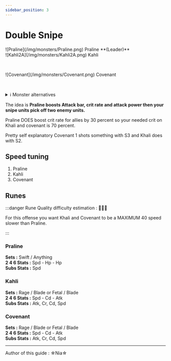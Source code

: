 ```yaml
---
sidebar_position: 3
---
```


# Double Snipe

<div style={{display: 'flex', alignItems: 'center', marginBottom: '20px', gap: '20px'}}>
    <div style={{maxWidth: "68px"}}>
        ![Praline](/img/monsters/Praline.png)  
        Praline  
        **(Leader)**  
    </div>
    <div style={{maxWidth: "68px"}}>
        ![Kahli2A](/img/monsters/Kahli2A.png)  
        Kahli  
        <p>&nbsp;</p>  
    </div>
    <div style={{maxWidth: "68px"}}>
        ![Covenant](/img/monsters/Covenant.png)  
        Covenant  
        <p>&nbsp;</p>  
    </div>
</div>

<details style={{marginBottom: '36px'}}>
<summary>ℹ️ Monster alternatives</summary>
<p>
    If you have nat 5's or other snipe units to use you can.  
    Examples : **Fire Kassanda/Fredrica**, **Wind Kassandra/Elani**, **Sonia**, **Shren**, **Elena**, **Taru** or **Any Drunken Master**
</p>
</details>

The idea is **Praline boosts Attack bar, crit rate and attack power then your snipe units pick off two enemy units.**

Praline DOES boost crit rate for allies by 30 percent so your needed crit on Khali and covenant is 70 percent.

Pretty self explanatory Covenant 1 shots something with S3 and Khali does with S2.

## Speed tuning 

1. Praline
2. Kahli
3. Covenant

## Runes

:::danger Rune Quality difficulty estimation : 🔴🔴🔴

For this offense you want Khali and Covenant to be a MAXIMUM 40 speed slower than Praline.

:::

### Praline
**Sets :** Swift / Anything  
**2 4 6 Stats :** Spd - Hp - Hp  
**Subs Stats :** Spd

### Kahli
**Sets :** Rage / Blade or Fetal / Blade   
**2 4 6 Stats :** Spd - Cd - Atk  
**Subs Stats :** Atk, Cr, Cd, Spd

### Covenant
**Sets :** Rage / Blade or Fetal / Blade   
**2 4 6 Stats :** Spd - Cd - Atk  
**Subs Stats :** Atk, Cr, Cd, Spd

---

<p style={{color: 'grey'}}>Author of this guide : ☆Nia☆</p>
